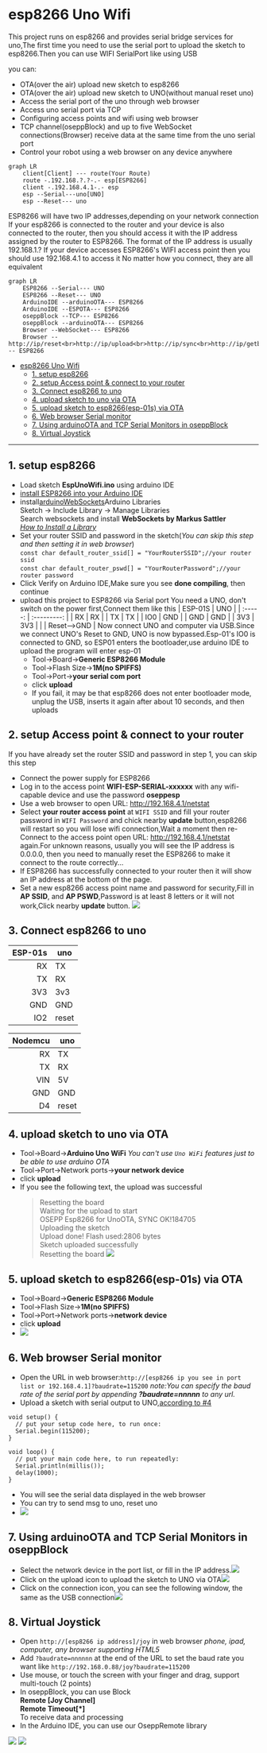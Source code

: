 # esp8266 Uno Wifi

This project runs on esp8266 and provides serial bridge services for uno,The first time you need to use the serial port to upload the sketch to esp8266.Then you can use WIFI SerialPort like using USB

you can:

+ OTA(over the air) upload new sketch to esp8266
+ OTA(over the air) upload new sketch to UNO(without manual reset uno)
+ Access the serial port of the uno through web browser
+ Access uno serial port via TCP
+ Configuring access points and wifi using web browser
+ TCP channel(oseppBlock) and up to five WebSocket connections(Browser) receive data at the same time from the uno serial port
+ Control your robot using a web browser on any device anywhere

```mermaid
graph LR
    client[Client] --- route(Your Route)
    route -.192.168.?.?-.- esp[ESP8266]
    client -.192.168.4.1-.- esp
    esp --Serial---uno[UNO]
    esp --Reset--- uno
```

ESP8266 will have two IP addresses,depending on your network connection
If your esp8266 is connected to the router and your device is also connected to the router, then you should access it with the IP address assigned by the router to ESP8266. The format of the IP address is usually 192.168.1.?
If your device accesses ESP8266's WIFI access point then you should use 192.168.4.1 to access it
No matter how you connect, they are all equivalent

```mermaid
graph LR
    ESP8266 --Serial--- UNO
    ESP8266 --Reset--- UNO
    ArduinoIDE --arduinoOTA--- ESP8266
    ArduinoIDE --ESPOTA--- ESP8266
    oseppBlock --TCP--- ESP8266
    oseppBlock --arduinoOTA--- ESP8266
    Browser --WebSocket--- ESP8266
    Browser --http://ip/reset<br>http://ip/upload<br>http://ip/sync<br>http://ip/getbaudrate<br>http://ip/serial<br>http://ip/joystick<br>http://ip/netstat<br>--- ESP8266
```

<!-- @import "[TOC]" {cmd="toc" depthFrom=1 depthTo=6 orderedList=false} -->

<!-- code_chunk_output -->

- [esp8266 Uno Wifi](#esp8266-uno-wifi)
    - [1. setup esp8266](#1-setup-esp8266)
    - [2. setup Access point & connect to your router](#2-setup-access-point--connect-to-your-router)
    - [3. Connect esp8266 to uno](#3-connect-esp8266-to-uno)
    - [4. upload sketch to uno via OTA](#4-upload-sketch-to-uno-via-ota)
    - [5. upload sketch to esp8266(esp-01s) via OTA](#5-upload-sketch-to-esp8266esp-01s-via-ota)
    - [6. Web browser Serial monitor](#6-web-browser-serial-monitor)
    - [7. Using arduinoOTA and TCP Serial Monitors in oseppBlock](#7-using-arduinoota-and-tcp-serial-monitors-in-oseppblock)
    - [8. Virtual Joystick](#8-virtual-joystick)

<!-- /code_chunk_output -->

---

## 1. setup esp8266

+ Load sketch **EspUnoWifi.ino** using arduino IDE
+ [install ESP8266 into your Arduino IDE](http://esp8266.github.io/Arduino/versions/2.0.0/doc/installing.html)
+ install[arduinoWebSockets](https://github.com/Links2004/arduinoWebSockets)Arduino Libraries  
 Sketch -> Include Library -> Manage Libraries  
 Search websockets and install **WebSockets by Markus Sattler**  
 *[How to Install a Library](https://www.arduino.cc/en/guide/libraries)*
+ Set your router SSID and password in the sketch(*You can skip this step and then setting it in web browser*)  
 `const char default_router_ssid[] = "YourRouterSSID";//your router ssid`  
 `const char default_router_pswd[] = "YourRouterPassword";//your router password`
+ Click Verify on Arduino IDE,Make sure you see **done compiling**, then continue
+ upload this project to ESP8266 via Serial port
 You need a UNO, don't switch on the power first,Connect them like this
    | ESP-01S | UNO         |
    | :-----: | :---------: |
    | RX      | RX          |
    | TX      | TX          |
    | IO0     | GND         |
    | GND     | GND         |
    | 3V3     | 3V3         |
    |         | Reset-->GND |
    Now connect UNO and computer via USB.Since we connect UNO's Reset to GND, UNO is now bypassed.Esp-01's IO0 is connected to GND, so ESP01 enters the bootloader,use arduino IDE to upload the program will enter esp-01
  + Tool->Board->**Generic ESP8266 Module**
  + Tool->Flash Size->**1M(no SPIFFS)**
  + Tool->Port->**your serial com port**
  + click **upload**
  + If you fail, it may be that esp8266 does not enter bootloader mode, unplug the USB, inserts it again after about 10 seconds, and then uploads

## 2. setup Access point & connect to your router

If you have already set the router SSID and password in step 1, you can skip this step

+ Connect the power supply for ESP8266
+ Log in to the access point **WIFI-ESP-SERIAL-xxxxxx** with any wifi-capable device and use the password **oseppesp**
+ Use a web browser to open URL: <http://192.168.4.1/netstat>
+ Select **your router access point** at `WIFI SSID` and fill your router  password in `WIFI Password` and chick nearby **update** button,esp8266 will restart so you will lose wifi connection,Wait a moment then re-Connect to the access point open URL: <http://192.168.4.1/netstat> again.For unknown reasons, usually you will see the IP address is 0.0.0.0, then you need to manually reset the ESP8266 to make it connect to the route correctly...
+ If ESP8266 has successfully connected to your router then it will show an IP address at the bottom of the page.
+ Set a new esp8266 access point name and password for security,Fill in **AP SSID**, and **AP PSWD**,Password is at least 8 letters or it will not work,Click nearby **update** button.
 ![ ](img/setupWIFI.PNG)

## 3. Connect esp8266 to uno

| ESP-01s | uno   |
| ------: | ----- |
| RX      | TX    |
| TX      | RX    |
| 3V3     | 3v3   |
| GND     | GND   |
| IO2     | reset |

| Nodemcu | uno   |
| ------: | ----- |
| RX      | TX    |
| TX      | RX    |
| VIN     | 5V    |
| GND     | GND   |
| D4      | reset |

## 4. upload sketch to uno via OTA

+ Tool->Board->**Arduino Uno WiFi**
 *You can't use `Uno WiFi` features just to be able to use arduino OTA*
+ Tool->Port->Network ports->**your network device**
+ click **upload**
+ If you see the following text, the upload was successful
    > Resetting the board  
Waiting for the upload to start  
OSEPP Esp8266 for UnoOTA, SYNC OK!184705  
Uploading the sketch  
Upload done! Flash used:2806 bytes  
Sketch uploaded successfully  
Resetting the board
![ ](img/networkPort.PNG)

## 5. upload sketch to esp8266(esp-01s) via OTA

+ Tool->Board->**Generic ESP8266 Module**
+ Tool->Flash Size->**1M(no SPIFFS)**
+ Tool->Port->Network ports->**network device**
+ click **upload**
+ ![ ](img/esp8266setup.PNG)

## 6. Web browser Serial monitor

+ Open the URL in web browser:`http://[esp8266 ip you see in port list or 192.168.4.1]?baudrate=115200`
  *note:You can specify the baud rate of the serial port by appending **?baudrate=nnnnn** to any url.*
+ Upload a sketch with serial output to UNO,[according to #4](#4-upload-sketch-to-uno-via-ota)

```arduino
void setup() {
  // put your setup code here, to run once:
  Serial.begin(115200);
}

void loop() {
  // put your main code here, to run repeatedly:
  Serial.println(millis());
  delay(1000);
}
```

+ You will see the serial data displayed in the web browser
+ You can try to send msg to uno, reset uno
+ ![ ](img/webSerial.PNG)

## 7. Using arduinoOTA and TCP Serial Monitors in oseppBlock

+ Select the network device in the port list, or fill in the IP address.![ ](img/oseppBlockNetworkPort.PNG)
+ Click on the upload icon to upload the sketch to UNO via OTA![ ](img/oseppBlockNetworkUpload.PNG)
+ Click on the connection icon, you can see the following window, the same as the USB connection![ ](img/oseppBlock_connect2Serial.PNG)


## 8. Virtual Joystick

+ Open `http://[esp8266 ip address]/joy` in web browser *phone, ipad, computer, any browser supporting HTML5*
+ Add `?baudrate=nnnnnn` at the end of the URL to set the baud rate you want like `http://192.168.0.88/joy?baudrate=115200`
+ Use mouse, or touch the screen with your finger and drag, support multi-touch (2 points)
+ In oseppBlock, you can use Block  
 **Remote [Joy Channel]**  
 **Remote Timeout[*]**  
 To receive data and processing
+ In the Arduino IDE, you can use our OseppRemote library

![ ](img/virtualJoy1.png)
![ ](img/virtualJoy2.png)
